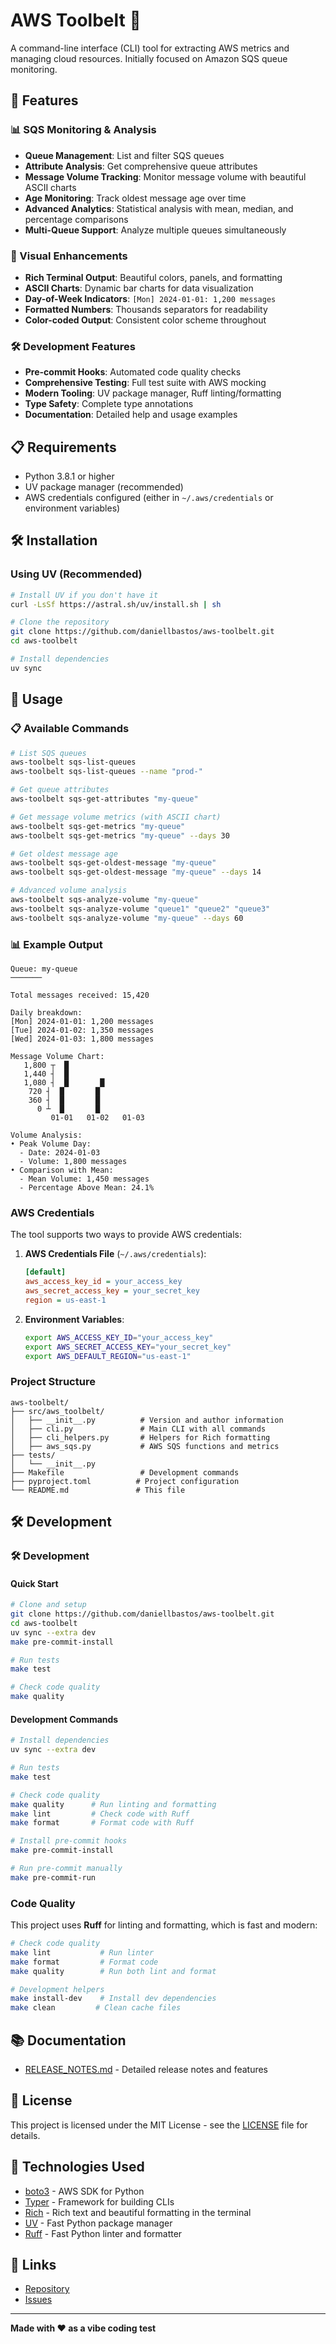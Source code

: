 # AWS Toolbelt 🔧

A command-line interface (CLI) tool for extracting AWS metrics and managing cloud resources. Initially focused on Amazon SQS queue monitoring.

## 🚀 Features

### 📊 SQS Monitoring & Analysis
- **Queue Management**: List and filter SQS queues
- **Attribute Analysis**: Get comprehensive queue attributes
- **Message Volume Tracking**: Monitor message volume with beautiful ASCII charts
- **Age Monitoring**: Track oldest message age over time
- **Advanced Analytics**: Statistical analysis with mean, median, and percentage comparisons
- **Multi-Queue Support**: Analyze multiple queues simultaneously

### 🎨 Visual Enhancements
- **Rich Terminal Output**: Beautiful colors, panels, and formatting
- **ASCII Charts**: Dynamic bar charts for data visualization
- **Day-of-Week Indicators**: `[Mon] 2024-01-01: 1,200 messages`
- **Formatted Numbers**: Thousands separators for readability
- **Color-coded Output**: Consistent color scheme throughout

### 🛠️ Development Features
- **Pre-commit Hooks**: Automated code quality checks
- **Comprehensive Testing**: Full test suite with AWS mocking
- **Modern Tooling**: UV package manager, Ruff linting/formatting
- **Type Safety**: Complete type annotations
- **Documentation**: Detailed help and usage examples

## 📋 Requirements

- Python 3.8.1 or higher
- UV package manager (recommended)
- AWS credentials configured (either in `~/.aws/credentials` or environment variables)

## 🛠️ Installation

### Using UV (Recommended)

```bash
# Install UV if you don't have it
curl -LsSf https://astral.sh/uv/install.sh | sh

# Clone the repository
git clone https://github.com/daniellbastos/aws-toolbelt.git
cd aws-toolbelt

# Install dependencies
uv sync
```

## 🚀 Usage

### 📋 Available Commands

```bash
# List SQS queues
aws-toolbelt sqs-list-queues
aws-toolbelt sqs-list-queues --name "prod-"

# Get queue attributes
aws-toolbelt sqs-get-attributes "my-queue"

# Get message volume metrics (with ASCII chart)
aws-toolbelt sqs-get-metrics "my-queue"
aws-toolbelt sqs-get-metrics "my-queue" --days 30

# Get oldest message age
aws-toolbelt sqs-get-oldest-message "my-queue"
aws-toolbelt sqs-get-oldest-message "my-queue" --days 14

# Advanced volume analysis
aws-toolbelt sqs-analyze-volume "my-queue"
aws-toolbelt sqs-analyze-volume "queue1" "queue2" "queue3"
aws-toolbelt sqs-analyze-volume "my-queue" --days 60
```

### 📊 Example Output

```
Queue: my-queue
───────

Total messages received: 15,420

Daily breakdown:
[Mon] 2024-01-01: 1,200 messages
[Tue] 2024-01-02: 1,350 messages
[Wed] 2024-01-03: 1,800 messages

Message Volume Chart:
   1,800 ┬  █
   1,440 ┤  █
   1,080 ┤  █       █
    720 ┤  █       █
    360 ┤  █       █
      0 ┴  █       █
         01-01   01-02   01-03

Volume Analysis:
• Peak Volume Day:
  - Date: 2024-01-03
  - Volume: 1,800 messages
• Comparison with Mean:
  - Mean Volume: 1,450 messages
  - Percentage Above Mean: 24.1%
```

### AWS Credentials

The tool supports two ways to provide AWS credentials:

1. **AWS Credentials File** (`~/.aws/credentials`):
   ```ini
   [default]
   aws_access_key_id = your_access_key
   aws_secret_access_key = your_secret_key
   region = us-east-1
   ```

2. **Environment Variables**:
   ```bash
   export AWS_ACCESS_KEY_ID="your_access_key"
   export AWS_SECRET_ACCESS_KEY="your_secret_key"
   export AWS_DEFAULT_REGION="us-east-1"
   ```

### Project Structure

```
aws-toolbelt/
├── src/aws_toolbelt/
│   ├── __init__.py          # Version and author information
│   ├── cli.py               # Main CLI with all commands
│   ├── cli_helpers.py       # Helpers for Rich formatting
│   ├── aws_sqs.py           # AWS SQS functions and metrics
├── tests/
│   └── __init__.py
├── Makefile                 # Development commands
├── pyproject.toml          # Project configuration
└── README.md               # This file
```

## 🛠️ Development

### 🛠️ Development

#### Quick Start
```bash
# Clone and setup
git clone https://github.com/daniellbastos/aws-toolbelt.git
cd aws-toolbelt
uv sync --extra dev
make pre-commit-install

# Run tests
make test

# Check code quality
make quality
```

#### Development Commands
```bash
# Install dependencies
uv sync --extra dev

# Run tests
make test

# Check code quality
make quality      # Run linting and formatting
make lint         # Check code with Ruff
make format       # Format code with Ruff

# Install pre-commit hooks
make pre-commit-install

# Run pre-commit manually
make pre-commit-run
```

### Code Quality

This project uses **Ruff** for linting and formatting, which is fast and modern:

```bash
# Check code quality
make lint           # Run linter
make format         # Format code
make quality        # Run both lint and format

# Development helpers
make install-dev    # Install dev dependencies
make clean         # Clean cache files
```

## 📚 Documentation

- [RELEASE_NOTES.md](RELEASE_NOTES.md) - Detailed release notes and features

## 📄 License

This project is licensed under the MIT License - see the [LICENSE](LICENSE) file for details.

## 🙏 Technologies Used

- [boto3](https://boto3.amazonaws.com/) - AWS SDK for Python
- [Typer](https://typer.tiangolo.com/) - Framework for building CLIs
- [Rich](https://rich.readthedocs.io/) - Rich text and beautiful formatting in the terminal
- [UV](https://github.com/astral-sh/uv) - Fast Python package manager
- [Ruff](https://github.com/astral-sh/ruff) - Fast Python linter and formatter

## 🔗 Links

- [Repository](https://github.com/daniellbastos/aws-toolbelt)
- [Issues](https://github.com/daniellbastos/aws-toolbelt/issues)

---

**Made with ❤️ as a vibe coding test**
